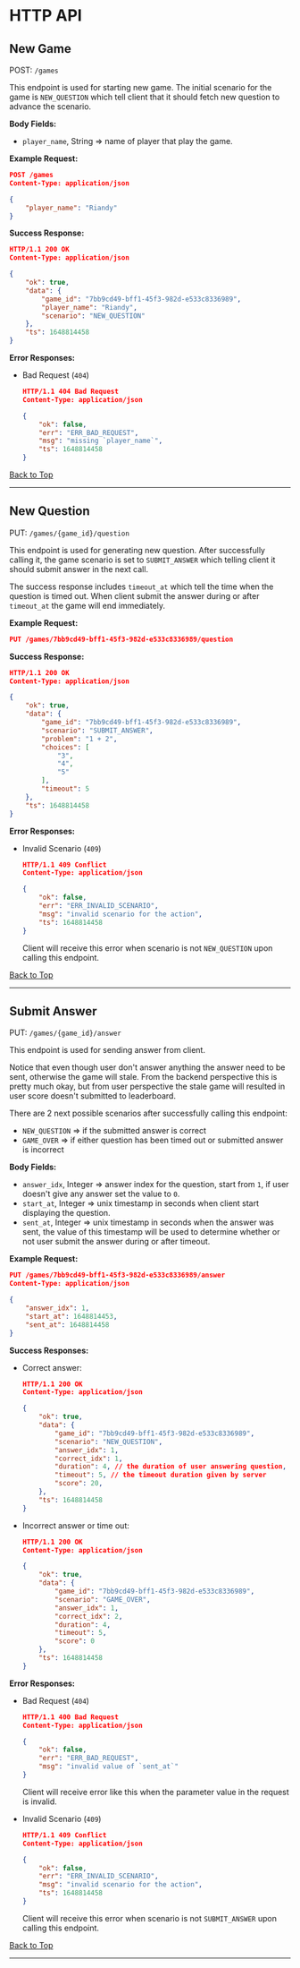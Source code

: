 # HTTP API

## New Game

POST: `/games`

This endpoint is used for starting new game. The initial scenario for the game is `NEW_QUESTION` which tell client that it should fetch new question to advance the scenario.

**Body Fields:**

- `player_name`, String => name of player that play the game.

**Example Request:**

```json
POST /games
Content-Type: application/json

{
    "player_name": "Riandy"
}
```

**Success Response:**

```json
HTTP/1.1 200 OK
Content-Type: application/json

{
    "ok": true,
    "data": {
        "game_id": "7bb9cd49-bff1-45f3-982d-e533c8336989",
        "player_name": "Riandy",
        "scenario": "NEW_QUESTION"
    },
    "ts": 1648814458
}
```

**Error Responses:**

- Bad Request (`404`)

    ```json
    HTTP/1.1 404 Bad Request
    Content-Type: application/json

    {
        "ok": false,
        "err": "ERR_BAD_REQUEST",
        "msg": "missing `player_name`",
        "ts": 1648814458
    }
    ```


[Back to Top](#http-api)

---

## New Question

PUT: `/games/{game_id}/question`

This endpoint is used for generating new question. After successfully calling it, the game scenario is set to `SUBMIT_ANSWER` which telling client it should submit answer in the next call.

The success response includes `timeout_at` which tell the time when the question is timed out. When client submit the answer during or after `timeout_at` the game will end immediately.

**Example Request:**

```json
PUT /games/7bb9cd49-bff1-45f3-982d-e533c8336989/question
```

**Success Response:**

```json
HTTP/1.1 200 OK
Content-Type: application/json

{
    "ok": true,
    "data": {
        "game_id": "7bb9cd49-bff1-45f3-982d-e533c8336989",
        "scenario": "SUBMIT_ANSWER",
        "problem": "1 + 2",
        "choices": [
            "3",
            "4",
            "5"
        ],
        "timeout": 5
    },
    "ts": 1648814458
}
```

**Error Responses:**

- Invalid Scenario (`409`)

    ```json
    HTTP/1.1 409 Conflict
    Content-Type: application/json

    {
        "ok": false,
        "err": "ERR_INVALID_SCENARIO",
        "msg": "invalid scenario for the action",
        "ts": 1648814458
    }
    ```

    Client will receive this error when scenario is not `NEW_QUESTION` upon calling this endpoint.

[Back to Top](#http-api)

---

## Submit Answer

PUT: `/games/{game_id}/answer`

This endpoint is used for sending answer from client.

Notice that even though user don't answer anything the answer need to be sent, otherwise the game will stale. From the backend perspective this is pretty much okay, but from user perspective the stale game will resulted in user score doesn't submitted to leaderboard.

There are 2 next possible scenarios after successfully calling this endpoint:

- `NEW_QUESTION` => if the submitted answer is correct
- `GAME_OVER` => if either question has been timed out or submitted answer is incorrect 

**Body Fields:**

- `answer_idx`, Integer => answer index for the question, start from `1`, if user doesn't give any answer set the value to `0`.
- `start_at`, Integer => unix timestamp in seconds when client start displaying the question.
- `sent_at`, Integer => unix timestamp in seconds when the answer was sent, the value of this timestamp will be used to determine whether or not user submit the answer during or after timeout.

**Example Request:**

```json
PUT /games/7bb9cd49-bff1-45f3-982d-e533c8336989/answer
Content-Type: application/json

{
    "answer_idx": 1,
    "start_at": 1648814453,
    "sent_at": 1648814458
}
```

**Success Responses:**

- Correct answer:

    ```json
    HTTP/1.1 200 OK
    Content-Type: application/json

    {
        "ok": true,
        "data": {
            "game_id": "7bb9cd49-bff1-45f3-982d-e533c8336989",
            "scenario": "NEW_QUESTION",
            "answer_idx": 1,
            "correct_idx": 1,
            "duration": 4, // the duration of user answering question, calculated from sent_at - start_at
            "timeout": 5, // the timeout duration given by server
            "score": 20,
        },
        "ts": 1648814458
    }
    ```

- Incorrect answer or time out:

    ```json
    HTTP/1.1 200 OK
    Content-Type: application/json

    {
        "ok": true,
        "data": {
            "game_id": "7bb9cd49-bff1-45f3-982d-e533c8336989",
            "scenario": "GAME_OVER",
            "answer_idx": 1,
            "correct_idx": 2,
            "duration": 4,
            "timeout": 5,
            "score": 0
        },
        "ts": 1648814458
    }
    ```

**Error Responses:**

- Bad Request (`404`)

    ```json
    HTTP/1.1 400 Bad Request
    Content-Type: application/json

    {
        "ok": false,
        "err": "ERR_BAD_REQUEST",
        "msg": "invalid value of `sent_at`"
    }
    ```

    Client will receive error like this when the parameter value in the request is invalid.

- Invalid Scenario (`409`)

    ```json
    HTTP/1.1 409 Conflict
    Content-Type: application/json

    {
        "ok": false,
        "err": "ERR_INVALID_SCENARIO",
        "msg": "invalid scenario for the action",
        "ts": 1648814458
    }
    ```

    Client will receive this error when scenario is not `SUBMIT_ANSWER` upon calling this endpoint.

[Back to Top](#http-api)

---